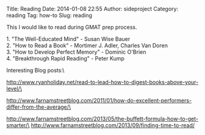 Title: Reading
Date: 2014-01-08 22:55
Author: sideproject
Category: reading
Tag: how-to
Slug: reading

This I would like to read during GMAT prep process.

1\. "The Well-Educated Mind" - Susan Wise Bauer\
 2. "How to Read a Book" - Mortimer J. Adler, Charles Van Doren\
 3. "How to Develop Perfect Memory" - Dominic O'Brien\
 4. "Breakthrough Rapid Reading" - Peter Kump

Interesting Blog posts:\

http://www.ryanholiday.net/read-to-lead-how-to-digest-books-above-your-level/\

http://www.farnamstreetblog.com/2011/01/how-do-excellent-performers-differ-from-the-average/\

http://www.farnamstreetblog.com/2013/05/the-buffett-formula-how-to-get-smarter/\
 http://www.farnamstreetblog.com/2013/09/finding-time-to-read/

